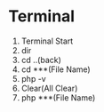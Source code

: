 # Terminal
1. Terminal Start
2. dir
3. cd ..(back)
4. cd ***(File Name)
5. php -v
6. Clear(All Clear)
7. php ***(File Name)
